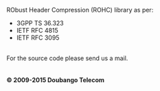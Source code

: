 ﻿RObust Header Compression (ROHC) library as per:
  * 3GPP TS 36.323
  * IETF RFC 4815
  * IETF RFC 3095
<br>
For the source code please send us a mail.<br>
<br>
<br>
<b>© 2009-2015 Doubango Telecom</b>